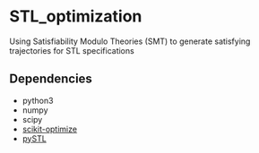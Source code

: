 # STL_optimization
Using Satisfiability Modulo Theories (SMT) to generate satisfying trajectories for STL specifications

## Dependencies

- python3
- numpy
- scipy
- [scikit-optimize](https://scikit-optimize.github.io/)
- [pySTL](https://github.com/vincekurtz/pySTL)

